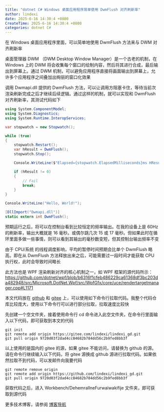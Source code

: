 ```yaml
---
title: "dotnet C# Windows 桌面应用程序简单使用 DwmFlush 对齐刷新率"
author: lindexi
date: 2025-6-16 14:30:4 +0800
CreateTime: 2025-6-16 14:30:4 +0800
categories: dotnet C#
---
```


在 Windows 桌面应用程序里面，可以简单地使用 DwmFlush 方法来与 DWM 对齐刷新率

<!--more-->


<!-- 发布 -->
<!-- 博客 -->

桌面管理器 DWM （DWM Desktop Window Manager）是一个古老的机制，在 Windows 上的 DWM 将会收集每个窗口的绘制内容，然后将其进行合成，最后输出到屏幕上。通过 DWM 机制，可以避免应用程序直接将画面输出到屏幕上，允许多个应用程序之间叠加出绚丽的窗口化效果

调用 Dwmapi.dll 提供的 DwmFlush 方法，可以让调用方阻塞卡住，等待当前次渲染刷新完成之后才继续后续逻辑。通过这样的机制，就可以实现和 DwmFlush 对齐刷新率，其测试代码如下

```csharp
using System.ComponentModel;
using System.Diagnostics;
using System.Runtime.InteropServices;

var stopwatch = new Stopwatch();

while (true)
{
    stopwatch.Restart();
    var hResult = DwmFlush();
    stopwatch.Stop();

    Console.WriteLine($"Elapsed={stopwatch.ElapsedMilliseconds}ms HResult={hResult}");

    if (hResult != 0)
    {
        // Fail
        break;
    }
}

Console.WriteLine("Hello, World!");

[DllImport("Dwmapi.dll")]
static extern int DwmFlush();
```

预期运行之后，将可以在控制台看到比较恒定的频率输出。在我的设备上是 60Hz 的刷新率，输出大概就是 16 毫秒。或偶尔跳几次 15 或 17 毫秒。但如果此时在循环里面多做一些事情，则可以看到其输出的毫秒数变短，但其控制台输出频率不变

由于 CPU/系统 的线程调度影响，平均的暂停时间预期会比单个 DwmFlush 略高。即在从 DwmFlush 方法释放出来之后，可能需要过一段时间才能获取 CPU 执行权，此时会导致时间略长

此方法也是 WPF 渲染刷新对齐的核心机制之一，如 WPF 框架的源代码所示：<https://github.com/dotnet/wpf/blob/b6316f1cfeb486229ca61368df3bc203da482948/src/Microsoft.DotNet.Wpf/src/WpfGfx/core/uce/rendertargetmanager.cpp#L1171>

本文代码放在 [github](https://github.com/lindexi/lindexi_gd/tree/9720d03f2dad4cc84682b784dd56c2b9fed8bb3f/Workbench/DehemrallneFurwaiwakifije) 和 [gitee](https://gitee.com/lindexi/lindexi_gd/blob/9720d03f2dad4cc84682b784dd56c2b9fed8bb3f/Workbench/DehemrallneFurwaiwakifije) 上，可以使用如下命令行拉取代码。我整个代码仓库比较庞大，使用以下命令行可以进行部分拉取，拉取速度比较快

先创建一个空文件夹，接着使用命令行 cd 命令进入此空文件夹，在命令行里面输入以下代码，即可获取到本文的代码

```
git init
git remote add origin https://gitee.com/lindexi/lindexi_gd.git
git pull origin 9720d03f2dad4cc84682b784dd56c2b9fed8bb3f
```

以上使用的是国内的 gitee 的源，如果 gitee 不能访问，请替换为 github 的源。请在命令行继续输入以下代码，将 gitee 源换成 github 源进行拉取代码。如果依然拉取不到代码，可以发邮件向我要代码

```
git remote remove origin
git remote add origin https://github.com/lindexi/lindexi_gd.git
git pull origin 9720d03f2dad4cc84682b784dd56c2b9fed8bb3f
```

获取代码之后，进入 Workbench/DehemrallneFurwaiwakifije 文件夹，即可获取到源代码

更多技术博客，请参阅 [博客导航](https://blog.lindexi.com/post/%E5%8D%9A%E5%AE%A2%E5%AF%BC%E8%88%AA.html )
